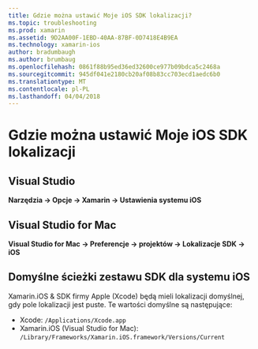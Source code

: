 ```yaml
---
title: Gdzie można ustawić Moje iOS SDK lokalizacji?
ms.topic: troubleshooting
ms.prod: xamarin
ms.assetid: 9D2AA00F-1EBD-40AA-87BF-0D7418E4B9EA
ms.technology: xamarin-ios
author: bradumbaugh
ms.author: brumbaug
ms.openlocfilehash: 0861f88b95ed36ed32600ce977b09bdca5c2468a
ms.sourcegitcommit: 945df041e2180cb20af08b83cc703ecd1aedc6b0
ms.translationtype: MT
ms.contentlocale: pl-PL
ms.lasthandoff: 04/04/2018
---
```

# <a name="where-can-i-set-my-ios-sdk-locations"></a>Gdzie można ustawić Moje iOS SDK lokalizacji

## <a name="visual-studio"></a>Visual Studio
**Narzędzia -> Opcje -> Xamarin -> Ustawienia systemu iOS**

## <a name="visual-studio-for-mac"></a>Visual Studio for Mac
**Visual Studio for Mac -> Preferencje -> projektów -> Lokalizacje SDK -> iOS**

## <a name="default-ios-sdk-paths"></a>Domyślne ścieżki zestawu SDK dla systemu iOS
Xamarin.iOS & SDK firmy Apple (Xcode) będą mieli lokalizacji domyślnej, gdy pole lokalizacji jest puste. Te wartości domyślne są następujące:

- Xcode: `/Applications/Xcode.app`
- Xamarin.iOS (Visual Studio for Mac): `/Library/Frameworks/Xamarin.iOS.framework/Versions/Current`

